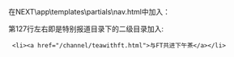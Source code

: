 在NEXT\app\templates\partials\nav.html中加入：

第127行左右即是特别报道目录下的二级目录加入:

```
 <li><a href="/channel/teawithft.html">与FT共进下午茶</a></li>
```